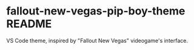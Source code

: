 # fallout-new-vegas-pip-boy-theme README

VS Code theme, inspired by "Fallout New Vegas" videogame's interface.

